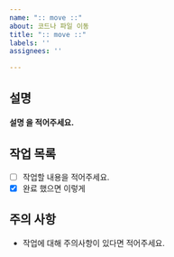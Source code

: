 ```yaml
---
name: ":: move ::"
about: 코드나 파일 이동
title: ":: move ::"
labels: ''
assignees: ''

---
```


##  설명
#### 설명 을 적어주세요.

## 작업 목록 
- [ ] 작업할 내용을 적어주세요.
- [x] 완료 했으면 이렇게

## 주의 사항
- 작업에 대해 주의사항이 있다면 적어주세요.
